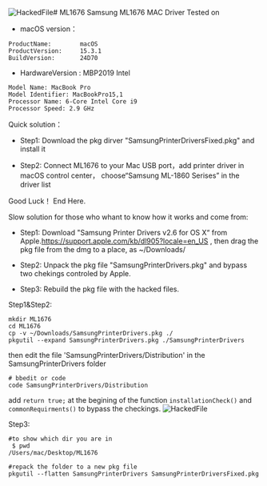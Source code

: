 ![HackedFile](https://github.com/user-attachments/assets/b9a65842-c032-4a24-87c7-d4389f893e16)# ML1676
Samsung ML1676 MAC Driver
Tested on 

- macOS version：

```
ProductName:		macOS
ProductVersion:		15.3.1
BuildVersion:		24D70

```
- HardwareVersion : MBP2019 Intel
```
Model Name: MacBook Pro
Model Identifier: MacBookPro15,1
Processor Name: 6-Core Intel Core i9
Processor Speed: 2.9 GHz
```

Quick solution：

- Step1: Download the pkg dirver "SamsungPrinterDriversFixed.pkg" and install it

- Step2: Connect ML1676 to your Mac USB port，add printer driver in macOS control center， choose“Samsung ML-1860 Serises” in the driver list

Good Luck！ End  Here.


Slow solution for those who whant to know how it works and come from:
- Step1: Download "Samsung Printer Drivers v2.6 for OS X“ from Apple.https://support.apple.com/kb/dl905?locale=en_US  , then drag the pkg file from the dmg to a place, as ~/Downloads/

- Step2: Unpack the pkg file "SamsungPrinterDrivers.pkg" and bypass two chekings controled by Apple.

- Step3: Rebuild the pkg file with the hacked files.

Step1&Step2:
```
mkdir ML1676
cd ML1676
cp -v ~/Downloads/SamsungPrinterDrivers.pkg ./
pkgutil --expand SamsungPrinterDrivers.pkg ./SamsungPrinterDrivers 
```
then edit the file 'SamsungPrinterDrivers/Distribution' in the SamsungPrinterDrivers  folder

```
# bbedit or code 
code SamsungPrinterDrivers/Distribution
```

add ```return true;``` at the begining of the function ```installationCheck()``` and ``` commonRequirments()``` to bypass the checkings.
![HackedFile](https://github.com/user-attachments/assets/d82847df-0cc4-4937-9672-37a386d9b56c)

Step3:
```
#to show which dir you are in
 $ pwd                                                                
/Users/mac/Desktop/ML1676 

#repack the folder to a new pkg file
pkgutil --flatten SamsungPrinterDrivers SamsungPrinterDriversFixed.pkg
```

